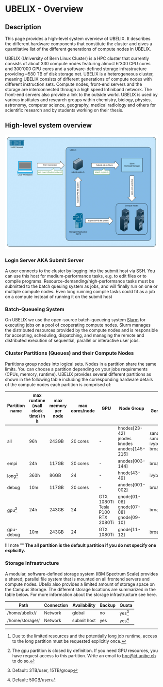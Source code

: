 # UBELIX - Overview

## Description

This page provides a high-level system overview of UBELIX. It describes the different hardware components that constitute the cluster and gives a quantitative list of the different generations of compute nodes in UBELIX.

UBELIX (University of Bern Linux Cluster) is a HPC cluster that currently consists of about 330 compute nodes featuring almost 6'300 CPU cores and 300'000 GPU cores and a software-defined storage infrastructure providing ~580 TB of disk storage net. UBELIX is a heterogeneous cluster, meaning UBELIX consists of different generations of compute nodes with different instruction sets. Compute nodes, front-end servers and the storage are interconnected through a high speed Infiniband network. The front-end servers also provide a link to the outside world. UBELIX is used by various institutes and research groups within chemistry, biology, physics, astronomy, computer science, geography, medical radiology and others for scientific research and by students working on their thesis.

## High-level system overview

![Sysstem Overview Diagram](images/system_overview.jpg "System Overview Diagram")

### Login Server AKA Submit Server

A user connects to the cluster by logging into the submit host via SSH. You can use this host for medium-performance tasks, e.g. to edit files or to compile programs. Resource-demanding/high-performance tasks must be submitted to the batch queuing system as jobs, and will finally run on one or multiple compute nodes. Even long running compile tasks could fit as a job on a compute instead of running it on the submit host

### Batch-Queueing System

On UBELIX we use the open-source batch-queueing system [Slurm](https://slurm.schedmd.com/documentation.html) for executing jobs on a pool of cooperating compute nodes. Slurm manages the distributed resources provided by the compute nodes and is responsible for accepting, scheduling, dispatching, and managing the remote and distributed execution of sequential, parallel or interactive user jobs.

### Cluster Partitions (Queues) and their Compute Nodes

Partitions group nodes into logical sets. Nodes in a partition share the same limits. You can choose a partition depending on your jobs requirements (CPUs, memory, runtime). UBELIX provides several different partitions as shown in the following table including the corresponding hardware details of the compute nodes each partition is comprised of:

| Partition name | max runtime (wall clock time) in h | max memory per node | max cores/node | GPU | Node Group | CPU Generation | #Nodes | #Cores | RAM | Local Scratch |
| --- | --- | --- | --- | --- | --- | --- | --- | --- | --- | --- |
| all | 96h | 243GB | 20 cores | - | hnodes[23-42]<br />jnodes<br />knodes<br />anodes[145-216] | sandybridge<br />sandybridge<br />ivybridge<br />broadwell | 20<br />21<br />36<br />72 | 16<br />16<br />16<br />20 | 70GB<br />243GB<br />117GB<br />117GB | 250GB<br />500GB<br />850GB<br />850GB |
| empi | 24h | 117GB | 20 cores | - | anodes[003-144] | broadwell | 142 | 20 | 117GB | 850GB |
| long[^long] | 360h | 86GB | 24 | - | hnode[43-49] | ivybridge | 7 | 24 | 86GB | 500Gb |
| debug | 10m | 117GB | 20 cores | - | anodes[001-002] | broadwell | 2 | 20 | 117GB | 850 |
  gpu[^gpu] | 24h | 243GB | 24 | GTX 1080Ti<br />Tesla P100<br />RTX 2080Ti | gnode[01-06]<br />gnode[07-08]<br />gnode[09-10] | broadwell | 6<br />2<br />2 | 24 | 243 GB | 850GB |
| gpu-debug | 10m | 243GB | 24 | GTX 1080Ti | gnode[11-12] | broadwell | 12 | 24 | 243 GB | 850GB |

[^long]: Due to the limited resources and the potentially long job runtime, access to the long partition must be requested explicitly once.
[^gpu]:  The gpu partition is closed by definition. If you need GPU resources, you have request access to this partition. Write an email to [hpc@id.unibe.ch](mailto::hpc@id.unibe.ch) to do so.

!!! note ""
    **The all partition is the default partition if you do not specify one explicitly.**

### Storage Infrastructure

A modular, software-defined storage system (IBM Spectrum Scale) provides a shared, parallel file system that is mounted on all frontend servers and compute nodes. Ubelix also provides a limited amount of storage space on the Campus Storage. The different storage locations are summarized in the table below. For more information about the storage infrastructure see here.

| Path | Connection | Availability | Backup | Quota |
| --- | --- | --- | --- | --- |
| /home/ubelix/<group>/<user> | Network | global | no | yes[^home] |
| /home/storage/<group>/<user> | Network | submit host | yes | yes[^storage] |

[^home]: Default: 3TB/user, 15TB/group
[^storage]: Default: 50GB/user
